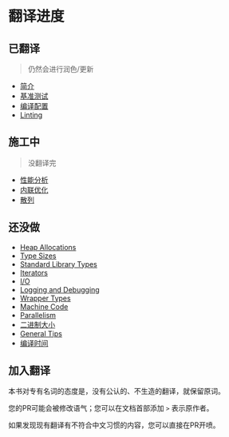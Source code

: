 # 翻译进度

## 已翻译

> 仍然会进行润色/更新

- [简介](introduction.md)
- [基准测试](benchmarking.md)
- [编译配置](build-configuration.md)
- [Linting](linting.md)

## 施工中

> 没翻译完

- [性能分析](profiling.md)
- [内联优化](inlining.md)
- [散列](hashing.md)

## 还没做

- [Heap Allocations](heap-allocations.md)
- [Type Sizes](type-sizes.md)
- [Standard Library Types](standard-library-types.md)
- [Iterators](iterators.md)
- [I/O](io.md)
- [Logging and Debugging](logging-and-debugging.md)
- [Wrapper Types](wrapper-types.md)
- [Machine Code](machine-code.md)
- [Parallelism](parallelism.md)
- [二进制大小](binary-size.md)
- [General Tips](general-tips.md)
- [编译时间](compile-times.md)

## 加入翻译

本书对专有名词的态度是，没有公认的、不生造的翻译，就保留原词。

您的PR可能会被修改语气；您可以在文档首部添加 `>` 表示原作者。

如果发现现有翻译有不符合中文习惯的内容，您可以直接在PR开喷。
